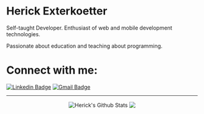 <h1 >Herick Exterkoetter</h1>
<p >Self-taught Developer. Enthusiast of web and mobile development technologies.</p>
<p>Passionate about education and teaching about programming.</p>

<h1>Connect with me:</h1>
 
[![Linkedin Badge](https://img.shields.io/badge/-Herick%20Exterkoetter-6633cc?style=flat-square&logo=Linkedin&logoColor=white&link=https://www.linkedin.com/in/herick-exterkoetter-197496195/)](https://www.linkedin.com/in/herick-exterkoetter-197496195/) 
[![Gmail Badge](https://img.shields.io/badge/-herickherick47@gmail.com-6633cc?style=flat-square&logo=Gmail&logoColor=white&link=mailto:herickherick47@gmail.com)](mailto:herickherick47@gmail.com)

---
<div align="center"> 
<img align="center" alt="Herick's Github Stats" src="https://github-readme-stats.vercel.app/api?username=hericke47&show_icons=true&hide_border=true&theme=radical" />
 
<img align="center" src="https://github-readme-stats.vercel.app/api/top-langs/?username=hericke47&layout=compact&show_icons=true&title_color=637fff&icon_color=637fff">
</div>
 
<br />

